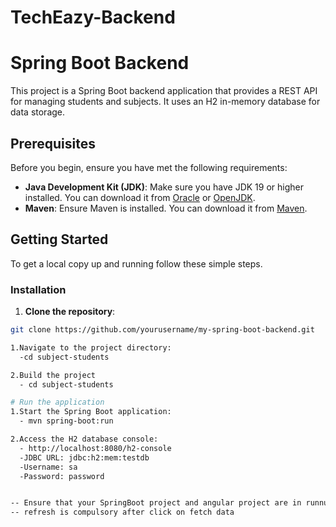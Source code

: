 # TechEazy-Backend

# Spring Boot Backend

This project is a Spring Boot backend application that provides a REST API for managing students and subjects. It uses an H2 in-memory database for data storage.

## Prerequisites

Before you begin, ensure you have met the following requirements:
- **Java Development Kit (JDK)**: Make sure you have JDK 19 or higher installed. You can download it from [Oracle](https://www.oracle.com/java/technologies/javase-jdk19-downloads.html) or [OpenJDK](https://jdk.java.net/19/).
- **Maven**: Ensure Maven is installed. You can download it from [Maven](https://maven.apache.org/).

## Getting Started

To get a local copy up and running follow these simple steps.

### Installation

1. **Clone the repository**:

```sh
git clone https://github.com/yourusername/my-spring-boot-backend.git

1.Navigate to the project directory:
  -cd subject-students

2.Build the project
  - cd subject-students

# Run the application
1.Start the Spring Boot application:
  - mvn spring-boot:run

2.Access the H2 database console:
  - http://localhost:8080/h2-console
  -JDBC URL: jdbc:h2:mem:testdb
  -Username: sa
  -Password: password


-- Ensure that your SpringBoot project and angular project are in runnung state
-- refresh is compulsory after click on fetch data
